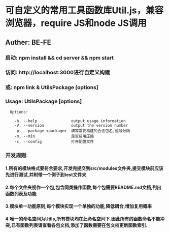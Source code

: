 # 可自定义的常用工具函数库Util.js，兼容浏览器，require JS和node JS调用

## Auther: BE-FE


### 启动: npm install && cd server && npm start
### 访问: http://localhost:3000进行自定义构建

### 或: npm link & UtilsPackage [options]

### Usage: UtilsPackage [options]
    
      Options:
    
        -h, --help               output usage information
        -V, --version            output the version number
        -p, --package <package>  填写需要构建的合法包名,逗号分隔
        -m, --min                是否启用压缩
        -c, --config             打开配置文件






### 开发规则:
#### 1.所有的模块格式要符合要求,开发完提交到src/modules文件夹,提交模块前应该先进行测试,并附带一个例子到test文件夹
#### 2.每个文件夹视作一个包,包含同类操作函数,每个包需要README.md文档,列出函数列表及功能
#### 3.模块单一功能原则,每个模块实现一个单独的功能,降低耦合,增加复用概率
#### 4.唯一的命名空间为Utils,所有模块均在此命名空间下.因此所有的函数命名不能冲突,已有函数列表请查看各包文档,添加了函数需要在包文档更新函数索引.